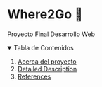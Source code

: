# Where2Go 🚀 
Proyecto Final Desarrollo Web
<!-- TABLE OF CONTENTS -->
<details open="open">
  <summary>Tabla de Contenidos</summary>
  <ol>
    <li>
      <a href="#Acerca del proyecto">Acerca del proyecto</a>
    </li>
    <li>
      <a href="#detailed-description">Detailed Description</a>
    </li>
    <li><a href="#references">References</a></li>
  </ol>

</details>
